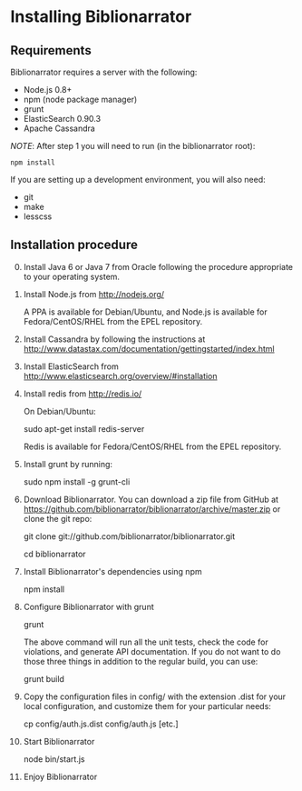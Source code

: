 Installing Biblionarrator
=========================

Requirements
------------

Biblionarrator requires a server with the following:

* Node.js 0.8+
* npm (node package manager)
* grunt
* ElasticSearch 0.90.3
* Apache Cassandra 

*NOTE*: After step 1 you will need to run (in the biblionarrator root):

    npm install


If you are setting up a development environment, you will also need:

* git
* make
* lesscss

Installation procedure
----------------------

0) Install Java 6 or Java 7 from Oracle following the procedure appropriate to
   your operating system.

1) Install Node.js from http://nodejs.org/

   A PPA is available for Debian/Ubuntu, and Node.js is available for
   Fedora/CentOS/RHEL from the EPEL repository.

2) Install Cassandra by following the instructions at http://www.datastax.com/documentation/gettingstarted/index.html

3) Install ElasticSearch from http://www.elasticsearch.org/overview/#installation

4) Install redis from http://redis.io/
   
   On Debian/Ubuntu:

    sudo apt-get install redis-server

   Redis is available for Fedora/CentOS/RHEL from the EPEL repository.

5) Install grunt by running:

    sudo npm install -g grunt-cli

6) Download Biblionarrator. You can download a zip file from GitHub at
   https://github.com/biblionarrator/biblionarrator/archive/master.zip or
   clone the git repo:

    git clone git://github.com/biblionarrator/biblionarrator.git

    cd biblionarrator

7) Install Biblionarrator's dependencies using npm

    npm install

8) Configure Biblionarrator with grunt

    grunt

   The above command will run all the unit tests, check the code for violations,
   and generate API documentation. If you do not want to do those three things
   in addition to the regular build, you can use:

    grunt build

8) Copy the configuration files in config/ with the extension .dist
   for your local configuration, and customize them for your particular
   needs:

   cp config/auth.js.dist config/auth.js
   [etc.]

9) Start Biblionarrator
    
    node bin/start.js

10) Enjoy Biblionarrator
